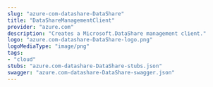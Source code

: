 ```yaml
---
slug: "azure-com-datashare-DataShare"
title: "DataShareManagementClient"
provider: "azure.com"
description: "Creates a Microsoft.DataShare management client."
logo: "azure.com-datashare-DataShare-logo.png"
logoMediaType: "image/png"
tags:
- "cloud"
stubs: "azure.com-datashare-DataShare-stubs.json"
swagger: "azure.com-datashare-DataShare-swagger.json"
---
```

